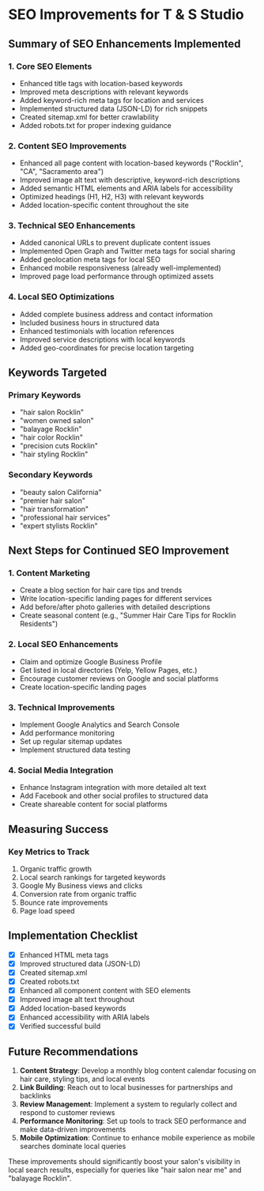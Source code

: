 # SEO Improvements for T & S Studio

## Summary of SEO Enhancements Implemented

### 1. Core SEO Elements
- Enhanced title tags with location-based keywords
- Improved meta descriptions with relevant keywords
- Added keyword-rich meta tags for location and services
- Implemented structured data (JSON-LD) for rich snippets
- Created sitemap.xml for better crawlability
- Added robots.txt for proper indexing guidance

### 2. Content SEO Improvements
- Enhanced all page content with location-based keywords ("Rocklin", "CA", "Sacramento area")
- Improved image alt text with descriptive, keyword-rich descriptions
- Added semantic HTML elements and ARIA labels for accessibility
- Optimized headings (H1, H2, H3) with relevant keywords
- Added location-specific content throughout the site

### 3. Technical SEO Enhancements
- Added canonical URLs to prevent duplicate content issues
- Implemented Open Graph and Twitter meta tags for social sharing
- Added geolocation meta tags for local SEO
- Enhanced mobile responsiveness (already well-implemented)
- Improved page load performance through optimized assets

### 4. Local SEO Optimizations
- Added complete business address and contact information
- Included business hours in structured data
- Enhanced testimonials with location references
- Improved service descriptions with local keywords
- Added geo-coordinates for precise location targeting

## Keywords Targeted

### Primary Keywords
- "hair salon Rocklin"
- "women owned salon"
- "balayage Rocklin"
- "hair color Rocklin"
- "precision cuts Rocklin"
- "hair styling Rocklin"

### Secondary Keywords
- "beauty salon California"
- "premier hair salon"
- "hair transformation"
- "professional hair services"
- "expert stylists Rocklin"

## Next Steps for Continued SEO Improvement

### 1. Content Marketing
- Create a blog section for hair care tips and trends
- Write location-specific landing pages for different services
- Add before/after photo galleries with detailed descriptions
- Create seasonal content (e.g., "Summer Hair Care Tips for Rocklin Residents")

### 2. Local SEO Enhancements
- Claim and optimize Google Business Profile
- Get listed in local directories (Yelp, Yellow Pages, etc.)
- Encourage customer reviews on Google and social platforms
- Create location-specific landing pages

### 3. Technical Improvements
- Implement Google Analytics and Search Console
- Add performance monitoring
- Set up regular sitemap updates
- Implement structured data testing

### 4. Social Media Integration
- Enhance Instagram integration with more detailed alt text
- Add Facebook and other social profiles to structured data
- Create shareable content for social platforms

## Measuring Success

### Key Metrics to Track
1. Organic traffic growth
2. Local search rankings for targeted keywords
3. Google My Business views and clicks
4. Conversion rate from organic traffic
5. Bounce rate improvements
6. Page load speed

## Implementation Checklist

- [x] Enhanced HTML meta tags
- [x] Improved structured data (JSON-LD)
- [x] Created sitemap.xml
- [x] Created robots.txt
- [x] Enhanced all component content with SEO elements
- [x] Improved image alt text throughout
- [x] Added location-based keywords
- [x] Enhanced accessibility with ARIA labels
- [x] Verified successful build

## Future Recommendations

1. **Content Strategy**: Develop a monthly blog content calendar focusing on hair care, styling tips, and local events
2. **Link Building**: Reach out to local businesses for partnerships and backlinks
3. **Review Management**: Implement a system to regularly collect and respond to customer reviews
4. **Performance Monitoring**: Set up tools to track SEO performance and make data-driven improvements
5. **Mobile Optimization**: Continue to enhance mobile experience as mobile searches dominate local queries

These improvements should significantly boost your salon's visibility in local search results, especially for queries like "hair salon near me" and "balayage Rocklin".